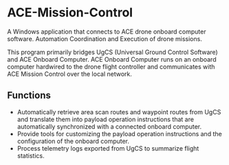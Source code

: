 # ACE-Mission-Control

A Windows application that connects to ACE drone onboard computer software. Automation Coordination and Execution of drone missions.

This program primarily bridges UgCS (Universal Ground Control Software) and ACE Onboard Computer. ACE Onboard Computer runs on an onboard computer hardwired to the drone flight controller and communicates with ACE Mission Control over the local network.

## Functions
* Automatically retrieve area scan routes and waypoint routes from UgCS and translate them into payload operation instructions that are automatically synchronized with a connected onboard computer.
* Provide tools for customizing the payload operation instructions and the configuration of the onboard computer.
* Process telemetry logs exported from UgCS to summarize flight statistics.
